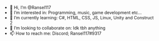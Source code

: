 - 👋 Hi, I’m @Ransel117
- 👀 I’m interested in: Programming, music, game development etc...
- 🌱 I’m currently learning: C#, HTML, CSS, JS, Linux, Unity and Construct 2
- 💞️ I’m looking to collaborate on: Idk tbh anything
- 📫 How to reach me: Discord; Ransel117#9317

<!---
Ransel117/Ransel117 is a ✨ special ✨ repository because its `README.md` (this file) appears on your GitHub profile.
You can click the Preview link to take a look at your changes.
--->
